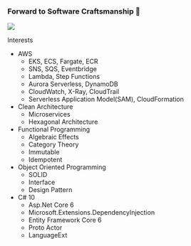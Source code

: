 ### Forward to Software Craftsmanship 👋

![](https://github-readme-stats.vercel.app/api?username=seungyongshim&show_icons=true)

Interests
- AWS
   - EKS, ECS, Fargate, ECR
   - SNS, SQS, Eventbridge
   - Lambda, Step Functions
   - Aurora Serverless, DynamoDB
   - CloudWatch, X-Ray, CloudTrail
   - Serverless Application Model(SAM), CloudFormation
- Clean Architecture
   - Microservices
   - Hexagonal Architecture
- Functional Programming
   - Algebraic Effects
   - Category Theory
   - Immutable
   - Idempotent
- Object Oriented Programming
   - SOLID
   - Interface
   - Design Pattern
- C# 10
   - Asp.Net Core 6
   - Microsoft.Extensions.DependencyInjection
   - Entity Framework Core 6
   - Proto Actor
   - LanguageExt

